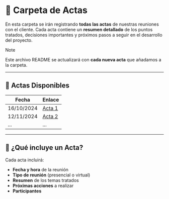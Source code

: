 # 📂 **Carpeta de Actas**

En esta carpeta se irán registrando **todas las actas** de nuestras reuniones con el cliente. Cada acta contiene un **resumen detallado** de los puntos tratados, decisiones importantes y próximos pasos a seguir en el desarrollo del proyecto.

> [!NOTE]
> Este archivo README se actualizará con **cada nueva acta** que añadamos a la carpeta.  

---

## 📑 **Actas Disponibles**

| Fecha       | Enlace                      |
|-------------|-----------------------------|
| 16/10/2024  | [Acta 1](/documentos/actas/acta1.md)   |
| 12/11/2024  | [Acta 2](/documentos/actas/acta2.md) |
| ...         | ...                         |

---

## 📝 **¿Qué incluye un Acta?**
Cada acta incluirá:

- **Fecha y hora** de la reunión
- **Tipo de reunión** (presencial o virtual)
- **Resumen** de los temas tratados
- **Próximas acciones** a realizar
- **Participantes**